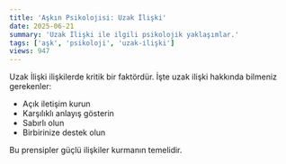 ```yaml
---
title: 'Aşkın Psikolojisi: Uzak İlişki'
date: 2025-06-21
summary: 'Uzak İlişki ile ilgili psikolojik yaklaşımlar.'
tags: ['aşk', 'psikoloji', 'uzak-i̇lişki']
views: 947
---
```


Uzak İlişki ilişkilerde kritik bir faktördür. İşte uzak i̇lişki hakkında bilmeniz gerekenler:

- Açık iletişim kurun
- Karşılıklı anlayış gösterin
- Sabırlı olun
- Birbirinize destek olun

Bu prensipler güçlü ilişkiler kurmanın temelidir.